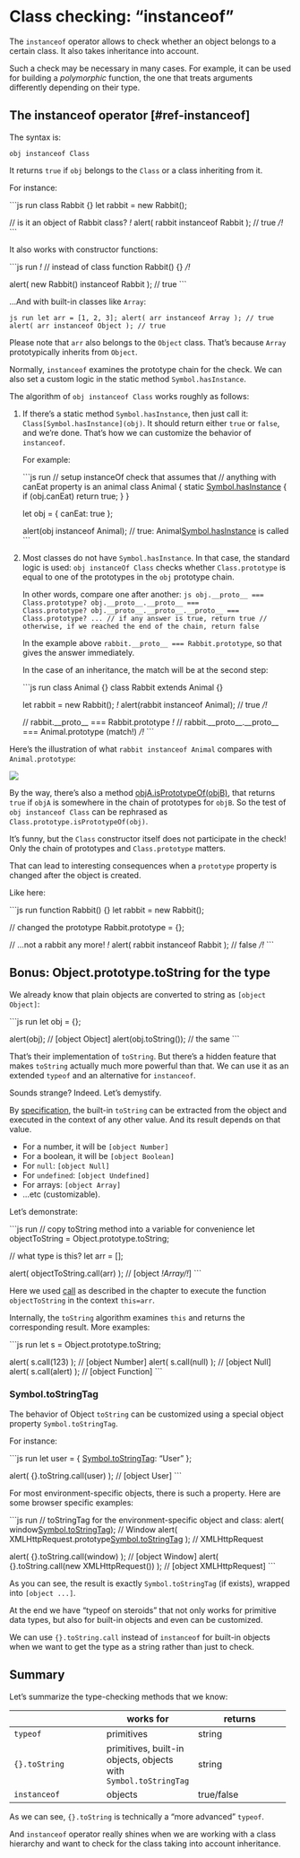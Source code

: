 Class checking: “instanceof”
============================

The `instanceof` operator allows to check whether an object belongs to a certain class. It also takes inheritance into account.

Such a check may be necessary in many cases. For example, it can be used for building a *polymorphic* function, the one that treats arguments differently depending on their type.

The instanceof operator \[\#ref-instanceof\]
--------------------------------------------

The syntax is:

    obj instanceof Class

It returns `true` if `obj` belongs to the `Class` or a class inheriting from it.

For instance:

\`\`\`js run class Rabbit {} let rabbit = new Rabbit();

// is it an object of Rabbit class? *!* alert( rabbit instanceof Rabbit ); // true */!* \`\`\`

It also works with constructor functions:

\`\`\`js run *!* // instead of class function Rabbit() {} */!*

alert( new Rabbit() instanceof Rabbit ); // true \`\`\`

…And with built-in classes like `Array`:

`js run let arr = [1, 2, 3]; alert( arr instanceof Array ); // true         alert( arr instanceof Object ); // true`

Please note that `arr` also belongs to the `Object` class. That’s because `Array` prototypically inherits from `Object`.

Normally, `instanceof` examines the prototype chain for the check. We can also set a custom logic in the static method `Symbol.hasInstance`.

The algorithm of `obj instanceof Class` works roughly as follows:

1.  If there’s a static method `Symbol.hasInstance`, then just call it: `Class[Symbol.hasInstance](obj)`. It should return either `true` or `false`, and we’re done. That’s how we can customize the behavior of `instanceof`.

    For example:

    \`\`\`js run // setup instanceOf check that assumes that // anything with canEat property is an animal class Animal { static [Symbol.hasInstance](obj) { if (obj.canEat) return true; } }

    let obj = { canEat: true };

    alert(obj instanceof Animal); // true: Animal[Symbol.hasInstance](obj) is called \`\`\`

2.  Most classes do not have `Symbol.hasInstance`. In that case, the standard logic is used: `obj instanceOf Class` checks whether `Class.prototype` is equal to one of the prototypes in the `obj` prototype chain.

    In other words, compare one after another: `js obj.__proto__ === Class.prototype? obj.__proto__.__proto__ ===             Class.prototype? obj.__proto__.__proto__.__proto__ ===             Class.prototype? ... // if any answer is true, return true //             otherwise, if we reached the end of the chain, return false`

    In the example above `rabbit.__proto__ === Rabbit.prototype`, so that gives the answer immediately.

    In the case of an inheritance, the match will be at the second step:

    \`\`\`js run class Animal {} class Rabbit extends Animal {}

    let rabbit = new Rabbit(); *!* alert(rabbit instanceof Animal); // true */!*

    // rabbit.\_\_proto\_\_ === Rabbit.prototype *!* // rabbit.\_\_proto\_\_.\_\_proto\_\_ === Animal.prototype (match!) */!* \`\`\`

Here’s the illustration of what `rabbit instanceof Animal` compares with `Animal.prototype`:

![](instanceof.svg)

By the way, there’s also a method [objA.isPrototypeOf(objB)](mdn:js/object/isPrototypeOf), that returns `true` if `objA` is somewhere in the chain of prototypes for `objB`. So the test of `obj instanceof Class` can be rephrased as `Class.prototype.isPrototypeOf(obj)`.

It’s funny, but the `Class` constructor itself does not participate in the check! Only the chain of prototypes and `Class.prototype` matters.

That can lead to interesting consequences when a `prototype` property is changed after the object is created.

Like here:

\`\`\`js run function Rabbit() {} let rabbit = new Rabbit();

// changed the prototype Rabbit.prototype = {};

// …not a rabbit any more! *!* alert( rabbit instanceof Rabbit ); // false */!* \`\`\`

Bonus: Object.prototype.toString for the type
---------------------------------------------

We already know that plain objects are converted to string as `[object Object]`:

\`\`\`js run let obj = {};

alert(obj); // \[object Object\] alert(obj.toString()); // the same \`\`\`

That’s their implementation of `toString`. But there’s a hidden feature that makes `toString` actually much more powerful than that. We can use it as an extended `typeof` and an alternative for `instanceof`.

Sounds strange? Indeed. Let’s demystify.

By [specification](https://tc39.github.io/ecma262/#sec-object.prototype.tostring), the built-in `toString` can be extracted from the object and executed in the context of any other value. And its result depends on that value.

-   For a number, it will be `[object Number]`
-   For a boolean, it will be `[object Boolean]`
-   For `null`: `[object Null]`
-   For `undefined`: `[object Undefined]`
-   For arrays: `[object Array]`
-   …etc (customizable).

Let’s demonstrate:

\`\`\`js run // copy toString method into a variable for convenience let objectToString = Object.prototype.toString;

// what type is this? let arr = \[\];

alert( objectToString.call(arr) ); // \[object *!*Array*/!*\] \`\`\`

Here we used [call](mdn:js/function/call) as described in the chapter [](info:call-apply-decorators) to execute the function `objectToString` in the context `this=arr`.

Internally, the `toString` algorithm examines `this` and returns the corresponding result. More examples:

\`\`\`js run let s = Object.prototype.toString;

alert( s.call(123) ); // \[object Number\] alert( s.call(null) ); // \[object Null\] alert( s.call(alert) ); // \[object Function\] \`\`\`

### Symbol.toStringTag

The behavior of Object `toString` can be customized using a special object property `Symbol.toStringTag`.

For instance:

\`\`\`js run let user = { [Symbol.toStringTag](#symbol.tostringtag): “User” };

alert( {}.toString.call(user) ); // \[object User\] \`\`\`

For most environment-specific objects, there is such a property. Here are some browser specific examples:

\`\`\`js run // toStringTag for the environment-specific object and class: alert( window[Symbol.toStringTag](#symbol.tostringtag)); // Window alert( XMLHttpRequest.prototype[Symbol.toStringTag](#symbol.tostringtag) ); // XMLHttpRequest

alert( {}.toString.call(window) ); // \[object Window\] alert( {}.toString.call(new XMLHttpRequest()) ); // \[object XMLHttpRequest\] \`\`\`

As you can see, the result is exactly `Symbol.toStringTag` (if exists), wrapped into `[object ...]`.

At the end we have “typeof on steroids” that not only works for primitive data types, but also for built-in objects and even can be customized.

We can use `{}.toString.call` instead of `instanceof` for built-in objects when we want to get the type as a string rather than just to check.

Summary
-------

Let’s summarize the type-checking methods that we know:

<table style="width:98%;"><colgroup><col style="width: 34%" /><col style="width: 30%" /><col style="width: 34%" /></colgroup><thead><tr class="header"><th></th><th>works for</th><th>returns</th></tr></thead><tbody><tr class="odd"><td><code>typeof</code></td><td>primitives</td><td>string</td></tr><tr class="even"><td><code>{}.toString</code></td><td>primitives, built-in objects, objects with <code>Symbol.toStringTag</code></td><td>string</td></tr><tr class="odd"><td><code>instanceof</code></td><td>objects</td><td>true/false</td></tr></tbody></table>

As we can see, `{}.toString` is technically a “more advanced” `typeof`.

And `instanceof` operator really shines when we are working with a class hierarchy and want to check for the class taking into account inheritance.
